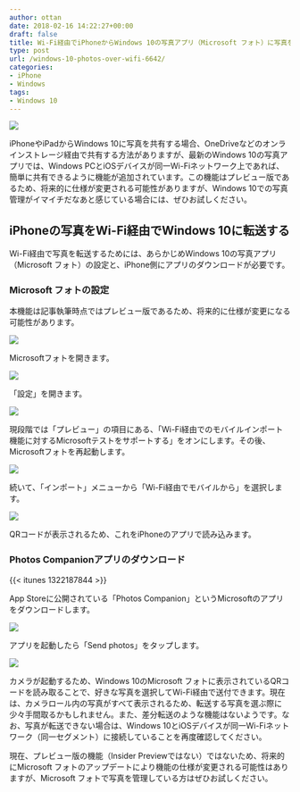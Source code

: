 ```yaml
---
author: ottan
date: 2018-02-16 14:22:27+00:00
draft: false
title: Wi-Fi経由でiPhoneからWindows 10の写真アプリ（Microsoft フォト）に写真を転送する方法
type: post
url: /windows-10-photos-over-wifi-6642/
categories:
- iPhone
- Windows
tags:
- Windows 10
---
```


![](/images/2018/02/180216-5a86e20c71894.jpg)

iPhoneやiPadからWindows 10に写真を共有する場合、OneDriveなどのオンラインストレージ経由で共有する方法がありますが、最新のWindows 10の写真アプリでは、Windows PCとiOSデバイスが同一Wi-Fiネットワーク上であれば、簡単に共有できるように機能が追加されています。この機能はプレビュー版であるため、将来的に仕様が変更される可能性がありますが、Windows 10での写真管理がイマイチだなあと感じている場合には、ぜひお試しください。

## iPhoneの写真をWi-Fi経由でWindows 10に転送する

Wi-Fi経由で写真を転送するためには、あらかじめWindows 10の写真アプリ（Microsoft フォト）の設定と、iPhone側にアプリのダウンロードが必要です。

### Microsoft フォトの設定

本機能は記事執筆時点ではプレビュー版であるため、将来的に仕様が変更になる可能性があります。

![](/images/2018/02/180216-5a86e219f1431.png)

Microsoftフォトを開きます。

![](/images/2018/02/180216-5a86e222233bd.png)

「設定」を開きます。

![](/images/2018/02/180216-5a86e228df3dc.png)

現段階では「プレビュー」の項目にある、「Wi-Fi経由でのモバイルインポート機能に対するMicrosoftテストをサポートする」をオンにします。その後、Microsoftフォトを再起動します。

![](/images/2018/02/180216-5a86e230bd931.png)

続いて、「インポート」メニューから「Wi-Fi経由でモバイルから」を選択します。

![](/images/2018/02/180216-5a86e23bcdf76.png)

QRコードが表示されるため、これをiPhoneのアプリで読み込みます。

### Photos Companionアプリのダウンロード

{{< itunes 1322187844 >}}

App Storeに公開されている「Photos Companion」というMicrosoftのアプリをダウンロードします。

![](/images/2018/02/180216-5a86e24592ac0.png)

アプリを起動したら「Send photos」をタップします。

![](/images/2018/02/180216-5a86e24d09f97.png)

カメラが起動するため、Windows 10のMicrosoft フォトに表示されているQRコードを読み取ることで、好きな写真を選択してWi-Fi経由で送付できます。現在は、カメラロール内の写真がすべて表示されるため、転送する写真を選ぶ際に少々手間取るかもしれません。また、差分転送のような機能はないようです。なお、写真が転送できない場合は、Windows 10とiOSデバイスが同一Wi-Fiネットワーク（同一セグメント）に接続していることを再度確認してください。

現在、プレビュー版の機能（Insider Previewではない）ではないため、将来的にMicrosoft フォトのアップデートにより機能の仕様が変更される可能性はありますが、Microsoft フォトで写真を管理している方はぜひお試しください。
